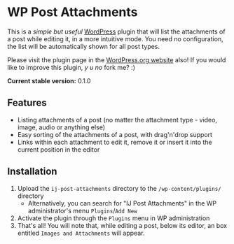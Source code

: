 WP Post Attachments
===================

This is a _simple but useful_ [WordPress](http://wordpress.org) plugin that will list the attachments of a post while editing it, in a more intuitive mode.
You need no configuration, the list will be automatically shown for all post types.

Please visit the plugin page in the [WordPress.org website](http://wordpress.org/extend/plugins/ij-post-attachments) also!
If you would like to improve this plugin, _y u no_ fork me? :)

__Current stable version:__ 0.1.0

Features
---
* Listing attachments of a post (no matter the attachment type - video, image, audio or anything else)
* Easy sorting of the attachments of a post, with drag'n'drop support
* Links within each attachment to edit it, remove it or insert it into the current position in the editor

Installation
---
1. Upload the `ij-post-attachments` directory to the `/wp-content/plugins/` directory
	* Alternatively, you can search for "IJ Post Attachments" in the WP administrator's menu `Plugins`/`Add New`
1. Activate the plugin through the `Plugins` menu in WP administration
1. That's all! You will note that, while editing a post, below its editor, an box entitled `Images and Attachments` will appear.
